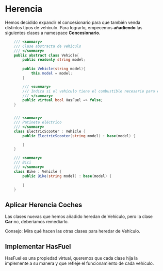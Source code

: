 # Herencia

Hemos decidido expandir el concesionario para que también venda distintos tipos de vehículo. Para lograrlo, empecemos **añadiendo** las siguientes clases a namespace **Concesionario**.

```cs
    /// <summary>
    /// Clase abstracta de vehículo
    /// </summary>
    public abstract class Vehicle{
        public readonly string model;
        
        public Vehicle(string model){
            this.model = model;
        }

        /// <summary>
        /// Indica si el vehículo tiene el combustible necesario para continuar
        /// </summary>
        public virtual bool HasFuel => false;
    }


    /// <summary>
    /// Patinete eléctrico
    /// </summary>
    class ElectricScooter : Vehicle {
        public ElectricScooter(string model) : base(model) {

        }
    }

    /// <summary>
    /// Bici
    /// </summary>
    class Bike : Vehicle {
        public Bike(string model) : base(model) {
            
        }
    }
```

## Aplicar Herencia Coches

Las clases nuevas que hemos añadido heredan de Vehículo, pero la clase **Car** no, deberíamos remediarlo.

Consejo: Mira qué hacen las otras clases para heredar de Vehículo.

## Implementar HasFuel

HasFuel es una propiedad virtual, queremos que cada clase hija la implemente a su manera y que refleje el funcionamiento de cada vehículo.